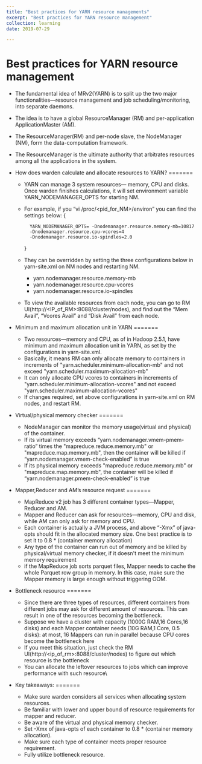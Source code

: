 ```yaml
---
title: "Best practices for YARN resource managements"
excerpt: "Best practices for YARN resource management"
collection: learning
date: 2019-07-29

---
```


Best practices for YARN resource management
======

- The fundamental idea of MRv2(YARN) is to split up the two major functionalities—resource management and job scheduling/monitoring, into separate daemons.
- The idea is to have a global ResourceManager (RM) and per-application ApplicationMaster (AM).
- The ResourceManager(RM) and per-node slave, the NodeManager (NM), form the data-computation framework.
- The ResourceManager is the ultimate authority that arbitrates resources among all the applications in the system.

- How does warden calculate and allocate resources to YARN?
=======
    - YARN can manage 3 system resources— memory, CPU and disks.
    Once warden finishes calculations, it will set environment variable YARN_NODEMANAGER_OPTS for starting NM.
    - For example, if you “vi /proc/<pid_for_NM>/environ” you can find the settings below:
        {

            YARN_NODEMANAGER_OPTS= -Dnodemanager.resource.memory-mb=10817
            -Dnodemanager.resource.cpu-vcores=4
            -Dnodemanager.resource.io-spindles=2.0

        }
    - They can be overridden by setting the three configurations below in yarn-site.xml on NM nodes and restarting NM.
        - yarn.nodemanager.resource.memory-mb
        - yarn.nodemanager.resource.cpu-vcores
        - yarn.nodemanager.resource.io-spindles
    - To view the available resources from each node, you can go to RM UI(http://<IP_of_RM>:8088/cluster/nodes), and find out the “Mem Avail”, “Vcores Avail” and “Disk Avail” from each node.
- Minimum and maximum allocation unit in YARN
=======
    - Two resources—memory and CPU, as of in Hadoop 2.5.1, have minimum and maximum allocation unit in YARN, as set by the configurations in yarn-site.xml.
    - Basically, it means RM can only allocate memory to containers in increments of "yarn.scheduler.minimum-allocation-mb" and not exceed "yarn.scheduler.maximum-allocation-mb"
    - It can only allocate CPU vcores to containers in increments of "yarn.scheduler.minimum-allocation-vcores" and not exceed "yarn.scheduler.maximum-allocation-vcores"
    - If changes required, set above configurations in yarn-site.xml on RM nodes, and restart RM.
- Virtual/physical memory checker
=======
    - NodeManager can monitor the memory usage(virtual and physical) of the container.
    - If its virtual memory exceeds “yarn.nodemanager.vmem-pmem-ratio” times the "mapreduce.reduce.memory.mb" or "mapreduce.map.memory.mb", then the container will be killed if “yarn.nodemanager.vmem-check-enabled” is true
    - If its physical memory exceeds "mapreduce.reduce.memory.mb" or "mapreduce.map.memory.mb", the container will be killed if “yarn.nodemanager.pmem-check-enabled” is true
- Mapper,Reducer and AM’s resource request
=======
    - MapReduce v2 job has 3 different container types—Mapper, Reducer and AM.
    - Mapper and Reducer can ask for resources—memory, CPU and disk, while AM can only ask for memory and CPU.
    - Each container is actually a JVM process, and above “-Xmx” of java-opts should fit in the allocated memory size. One best practice is to set it to 0.8 * (container memory allocation)
    - Any type of the container can run out of memory and be killed by physical/virtual memory checker, if it doesn't meet the minimum memory requirement
    - if the MapReduce job sorts parquet files, Mapper needs to cache the whole Parquet row group in memory. In this case, make sure the Mapper memory is large enough without triggering OOM.
- Bottleneck resource
=======
    - Since there are three types of resources, different containers from different jobs may ask for different amount of resources. This can result in one of the resources becoming the bottleneck.
    - Suppose we have a cluster with capacity (1000G RAM,16 Cores,16 disks) and each Mapper container needs (10G RAM,1 Core, 0.5 disks): at most, 16 Mappers can run in parallel because CPU cores become the bottleneck here
    - If you meet this situation, just check the RM UI(http://<ip_of_rm>:8088/cluster/nodes) to figure out which resource is the bottleneck
    - You can allocate the leftover resources to jobs which can improve performance with such resource\

- Key takeaways:
=======
    - Make sure warden considers all services when allocating system resources.
    - Be familiar with lower and upper bound of resource requirements for mapper and reducer.
    - Be aware of the virtual and physical memory checker.
    - Set -Xmx of java-opts of each container to 0.8 * (container memory allocation).
    - Make sure each type of container meets proper resource requirement.
    - Fully utilize bottleneck resource.